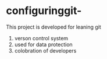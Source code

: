 # configuringgit-
This project is developed for leaning git 
 1) verson control system
 2) used for data protection 
  3) colobration of developers 
